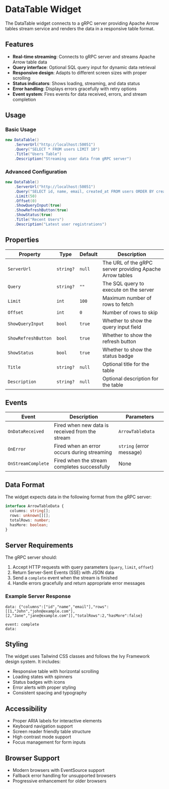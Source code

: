 # DataTable Widget

The DataTable widget connects to a gRPC server providing Apache Arrow tables stream service and renders the data in a responsive table format.

## Features

- **Real-time streaming**: Connects to gRPC server and streams Apache Arrow table data
- **Query interface**: Optional SQL query input for dynamic data retrieval
- **Responsive design**: Adapts to different screen sizes with proper scrolling
- **Status indicators**: Shows loading, streaming, and data status
- **Error handling**: Displays errors gracefully with retry options
- **Event system**: Fires events for data received, errors, and stream completion

## Usage

### Basic Usage

```csharp
new DataTable()
    .ServerUrl("http://localhost:50051")
    .Query("SELECT * FROM users LIMIT 10")
    .Title("Users Table")
    .Description("Streaming user data from gRPC server")
```

### Advanced Configuration

```csharp
new DataTable()
    .ServerUrl("http://localhost:50051")
    .Query("SELECT id, name, email, created_at FROM users ORDER BY created_at DESC")
    .Limit(50)
    .Offset(0)
    .ShowQueryInput(true)
    .ShowRefreshButton(true)
    .ShowStatus(true)
    .Title("Recent Users")
    .Description("Latest user registrations")
```

## Properties

| Property            | Type      | Default | Description                                              |
| ------------------- | --------- | ------- | -------------------------------------------------------- |
| `ServerUrl`         | `string?` | `null`  | The URL of the gRPC server providing Apache Arrow tables |
| `Query`             | `string?` | `""`    | The SQL query to execute on the server                   |
| `Limit`             | `int`     | `100`   | Maximum number of rows to fetch                          |
| `Offset`            | `int`     | `0`     | Number of rows to skip                                   |
| `ShowQueryInput`    | `bool`    | `true`  | Whether to show the query input field                    |
| `ShowRefreshButton` | `bool`    | `true`  | Whether to show the refresh button                       |
| `ShowStatus`        | `bool`    | `true`  | Whether to show the status badge                         |
| `Title`             | `string?` | `null`  | Optional title for the table                             |
| `Description`       | `string?` | `null`  | Optional description for the table                       |

## Events

| Event              | Description                                     | Parameters               |
| ------------------ | ----------------------------------------------- | ------------------------ |
| `OnDataReceived`   | Fired when new data is received from the stream | `ArrowTableData`         |
| `OnError`          | Fired when an error occurs during streaming     | `string` (error message) |
| `OnStreamComplete` | Fired when the stream completes successfully    | None                     |

## Data Format

The widget expects data in the following format from the gRPC server:

```typescript
interface ArrowTableData {
  columns: string[];
  rows: unknown[][];
  totalRows: number;
  hasMore: boolean;
}
```

## Server Requirements

The gRPC server should:

1. Accept HTTP requests with query parameters (`query`, `limit`, `offset`)
2. Return Server-Sent Events (SSE) with JSON data
3. Send a `complete` event when the stream is finished
4. Handle errors gracefully and return appropriate error messages

### Example Server Response

```
data: {"columns":["id","name","email"],"rows":[[1,"John","john@example.com"],[2,"Jane","jane@example.com"]],"totalRows":2,"hasMore":false}

event: complete
data:
```

## Styling

The widget uses Tailwind CSS classes and follows the Ivy Framework design system. It includes:

- Responsive table with horizontal scrolling
- Loading states with spinners
- Status badges with icons
- Error alerts with proper styling
- Consistent spacing and typography

## Accessibility

- Proper ARIA labels for interactive elements
- Keyboard navigation support
- Screen reader friendly table structure
- High contrast mode support
- Focus management for form inputs

## Browser Support

- Modern browsers with EventSource support
- Fallback error handling for unsupported browsers
- Progressive enhancement for older browsers
